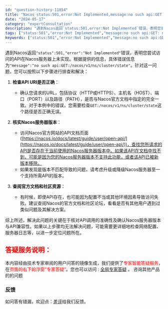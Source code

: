 ```yaml
---
id: "question-history-11854"
title: "Nacos status:501,error:Not Implemented,message:no such api:GET: nacos v1 ns cluster state,path: nacos v1 ns cluster state} nacos-opensource"
date: "2024-05-17"
category: "expertConsultation"
description: "遇到Nacos返回`status:501,error:Not Implemented`错误，表明您尝试访问的API在Nacos服务器上未实现。根据提供的信息，具体错误信息为`message:no such api:GET:/nacos/v1/ns/cluster/state`。针对这一问题，您可以按"
tags: ["status:501","error:Not Implemented","message:no such api:GET: nacos v1 ns cluster state","path: nacos v1 ns cluster state"]
keywords: ["status:501","error:Not Implemented","message:no such api:GET: nacos v1 ns cluster state","path: nacos v1 ns cluster state"]
---
```


遇到Nacos返回`"status":501,"error":"Not Implemented"`错误，表明您尝试访问的API在Nacos服务器上未实现。根据提供的信息，具体错误信息为`"message":"no such api:GET:/nacos/v1/ns/cluster/state"`。针对这一问题，您可以按照以下步骤进行排查和解决：

1. **检查API URI是否正确**：
   - 确认您请求的URL，包括协议（HTTP或HTTPS）、主机名（HOST）、端口（PORT）以及路径（PATH），是否与Nacos官方文档中指定的完全一致。对于本例中的错误，您需要检查`GET:/nacos/v1/ns/cluster/state`这个路径是否正确无误。

2. **核实Nacos服务器版本**：
   - 访问Nacos官方网站的API文档页面([https://nacos.io/docs/latest/guide/user/open-api/](https://nacos.io/docs/latest/guide/user/open-api/))，查找您所请求的API是否存在于当前使用的Nacos服务器版本中。如果该API在文档中找不到，可能是因为您的Nacos服务器版本不支持此功能，或者该API已被新版本移除。
   - 如果发现是版本不匹配导致的问题，请考虑升级或降级Nacos服务器至一个支持所需API的版本。

3. **查阅官方文档和社区资源**：
   - 有时候，即使API存在，也可能因为配置不当或其他环境因素导致访问失败。建议查阅Nacos的官方文档和社区论坛，看看是否有其他用户遇到过类似问题及其解决方案。

综上所述，解决此问题的关键在于核对API调用的准确性及确认Nacos服务器版本与API兼容性。如果以上步骤均无法解决问题，可能需要更详细地检查网络配置、服务器日志等，以进一步定位问题所在。
## <font color="#FF0000">答疑服务说明：</font> 

本内容经由技术专家审阅的用户问答的镜像生成，我们提供了<font color="#FF0000">专家智能答疑服务</font>，在<font color="#FF0000">页面的右下的浮窗”专家答疑“</font>。您也可以访问 : [全局专家答疑](https://opensource.alibaba.com/chatBot) 。 咨询其他产品的的问题

### 反馈
如问答有错漏，欢迎点：[差评](https://ai.nacos.io/user/feedbackByEnhancerGradePOJOID?enhancerGradePOJOId=13826)给我们反馈。
